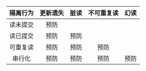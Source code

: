 
|     隔离行为     |    更新遗失    |     脏读     |    不可重复读     |     幻读     |
|:------------:|:----------:|:----------:|:------------:|:----------:|
|     读未提交     |     预防     |            |              |            |
|     读已提交     |     预防     |     预防     |              |            |
|     可重复读     |     预防     |     预防     |      预防      |            |
|     串行化      |     预防     |     预防     |      预防      |     预防     |
